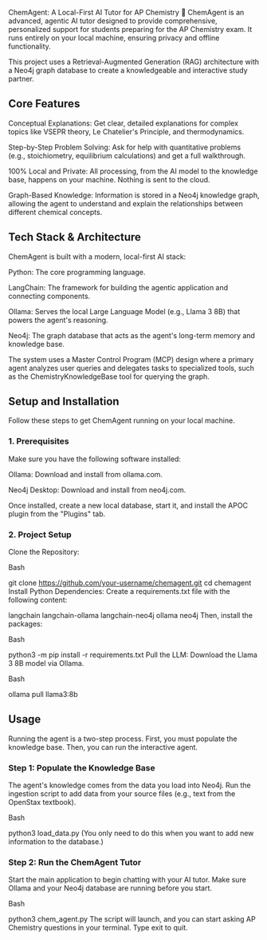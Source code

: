 ChemAgent: A Local-First AI Tutor for AP Chemistry 🧪
ChemAgent is an advanced, agentic AI tutor designed to provide comprehensive, personalized support for students preparing for the AP Chemistry exam. It runs entirely on your local machine, ensuring privacy and offline functionality.

This project uses a Retrieval-Augmented Generation (RAG) architecture with a Neo4j graph database to create a knowledgeable and interactive study partner.

## Core Features
Conceptual Explanations: Get clear, detailed explanations for complex topics like VSEPR theory, Le Chatelier's Principle, and thermodynamics.

Step-by-Step Problem Solving: Ask for help with quantitative problems (e.g., stoichiometry, equilibrium calculations) and get a full walkthrough.

100% Local and Private: All processing, from the AI model to the knowledge base, happens on your machine. Nothing is sent to the cloud.

Graph-Based Knowledge: Information is stored in a Neo4j knowledge graph, allowing the agent to understand and explain the relationships between different chemical concepts.

## Tech Stack & Architecture
ChemAgent is built with a modern, local-first AI stack:

Python: The core programming language.

LangChain: The framework for building the agentic application and connecting components.

Ollama: Serves the local Large Language Model (e.g., Llama 3 8B) that powers the agent's reasoning.

Neo4j: The graph database that acts as the agent's long-term memory and knowledge base.

The system uses a Master Control Program (MCP) design where a primary agent analyzes user queries and delegates tasks to specialized tools, such as the ChemistryKnowledgeBase tool for querying the graph.

## Setup and Installation
Follow these steps to get ChemAgent running on your local machine.

### 1. Prerequisites
Make sure you have the following software installed:

Ollama: Download and install from ollama.com.

Neo4j Desktop: Download and install from neo4j.com.

Once installed, create a new local database, start it, and install the APOC plugin from the "Plugins" tab.

### 2. Project Setup
Clone the Repository:

Bash

git clone https://github.com/your-username/chemagent.git
cd chemagent
Install Python Dependencies: Create a requirements.txt file with the following content:

langchain
langchain-ollama
langchain-neo4j
ollama
neo4j
Then, install the packages:

Bash

python3 -m pip install -r requirements.txt
Pull the LLM: Download the Llama 3 8B model via Ollama.

Bash

ollama pull llama3:8b
## Usage
Running the agent is a two-step process. First, you must populate the knowledge base. Then, you can run the interactive agent.

### Step 1: Populate the Knowledge Base
The agent's knowledge comes from the data you load into Neo4j. Run the ingestion script to add data from your source files (e.g., text from the OpenStax textbook).

Bash

python3 load_data.py
(You only need to do this when you want to add new information to the database.)

### Step 2: Run the ChemAgent Tutor
Start the main application to begin chatting with your AI tutor. Make sure Ollama and your Neo4j database are running before you start.

Bash

python3 chem_agent.py
The script will launch, and you can start asking AP Chemistry questions in your terminal. Type exit to quit.
